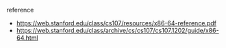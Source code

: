 reference
- https://web.stanford.edu/class/cs107/resources/x86-64-reference.pdf
- https://web.stanford.edu/class/archive/cs/cs107/cs107.1202/guide/x86-64.html
